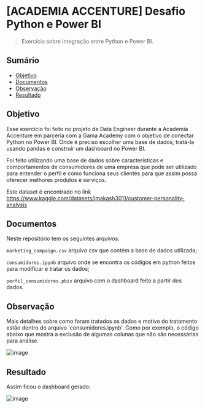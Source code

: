 # [ACADEMIA ACCENTURE] Desafio Python e Power BI

> Exercício sobre integração entre Python e Power BI.


## Sumário

- [Objetivo](#objetivo)
- [Documentos](#documentos)
- [Observação](#observação)
- [Resultado](#resultado)



## Objetivo

Esse exercício foi feito no projeto de Data Engineer durante a Academia Accenture em parceria com a Gama Academy com o objetivo de conectar Python no Power BI.
Onde é preciso escolher uma base de dados, tratá-la usando pandas e construir um dashboard no Power BI.

Foi feito utilizando uma base de dados sobre características e comportamentos de consumidores de uma empresa que pode ser utilizado para entender o perfil e como funciona seus clientes para que assim possa oferecer melhores produtos e serviços.

Este dataset é encontrado no link https://www.kaggle.com/datasets/imakash3011/customer-personality-analysis 




## Documentos

Neste repositório tem os seguintes arquivos:

`marketing_campaign.csv` arquivo csv que contém a base de dados utilizada;

`consumidores.ipynb` arquivo onde se encontra os códigos em python feitos para modificar e tratar os dados;

`perfil_consumidores.pbix` arquivo com o dashboard feito a partir dos dados.




## Observação

Mais detalhes sobre como foram tratados os dados e motivo do tratamento estão dentro do arquivo 'consumidores.ipynb'. Como por exemplo, o código abaixo que mostra a exclusão de algumas colunas que não são necessárias para análise.

![image](https://user-images.githubusercontent.com/85495937/220708045-1760b2bc-c685-442d-a00a-4794cefa05b7.png)





## Resultado

Assim ficou o dashboard gerado:

![image](https://user-images.githubusercontent.com/85495937/220782727-26d4e926-3402-4e14-9bcf-9e1ae18ed895.png)
